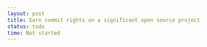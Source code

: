 ```yaml
---
layout: post
title: Earn commit rights on a significant open source project
status: todo
time: Not started
---
```

